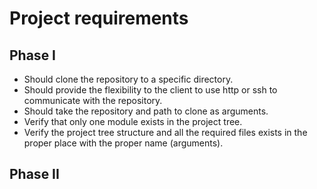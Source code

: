 # Project requirements

## Phase I
- Should clone the repository to a specific directory.
- Should provide the flexibility to the client to use http or ssh to communicate with the repository.
- Should take the repository and path to clone as arguments.
- Verify that only one module exists in the project tree.
- Verify the project tree structure and all the required files exists in the proper place with the proper name (arguments).

## Phase II